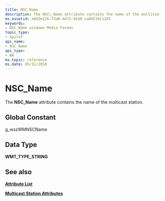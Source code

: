 ```yaml
---
title: NSC_Name
description: The NSC\_Name attribute contains the name of the multicast station.
ms.assetid: e6b3e126-73a0-4471-92d0-ca66510c12d3
keywords:
- NSC_Name windows Media Format
topic_type:
- apiref
api_name:
- NSC_Name
api_type:
- NA
ms.topic: reference
ms.date: 05/31/2018
---
```


# NSC\_Name

The **NSC\_Name** attribute contains the name of the multicast station.

## Global Constant

g\_wszWMNSCName

## Data Type

**WMT\_TYPE\_STRING**

## See also

<dl> <dt>

[**Attribute List**](attribute-list.md)
</dt> <dt>

[**Multicast Station Attributes**](multicast-station-attributes.md)
</dt> </dl>

 

 




